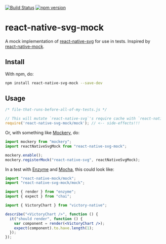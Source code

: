 [![Build Status](https://travis-ci.org/FormidableLabs/react-native-svg-mock.svg?branch=master)](https://travis-ci.org/FormidableLabs/react-native-svg-mock.svg) [![npm version](https://badge.fury.io/js/react-native-svg-mock.svg)](https://badge.fury.io/js/react-native-svg-mock)

# react-native-svg-mock 

A mock implementation of [react-native-svg](https://github.com/magicismight/react-native-svg) for use in tests. Inspired by [react-native-mock](https://github.com/lelandrichardson/react-native-mock).

## Install

With npm, do:

```sh
npm install react-native-svg-mock --save-dev
```

## Usage
```js
/* file-that-runs-before-all-of-my-tests.js */

// This will mutate `react-native-svg`'s require cache with `react-native-svg-mock`'s.
require('react-native-svg-mock/mock'); // <-- side-effects!!!
```

Or, with something like [Mockery](https://github.com/mfncooper/mockery), do:

```js
import mockery from "mockery";
import reactNativeSvgMock from "react-native-svg-mock";

mockery.enable();
mockery.registerMock("react-native-svg", reactNativeSvgMock);
```

In a test with [Enzyme](https://github.com/airbnb/enzyme) and [Mocha](https://github.com/mochajs/mocha), this could look like:

```jsx
import "react-native-mock/mock";
import "react-native-svg-mock/mock";

import { render } from "enzyme";
import { expect } from "chai";

import { VictoryChart } from "victory-native";

describe("<VictoryChart />", function () {
  it("should render", function () {
    var component = render(<VictoryChart />);
    expect(component).to.have.length(1);
  });
});
```
